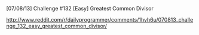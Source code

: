 [07/08/13] Challenge #132 [Easy] Greatest Common Divisor

http://www.reddit.com/r/dailyprogrammer/comments/1hvh6u/070813_challenge_132_easy_greatest_common_divisor/